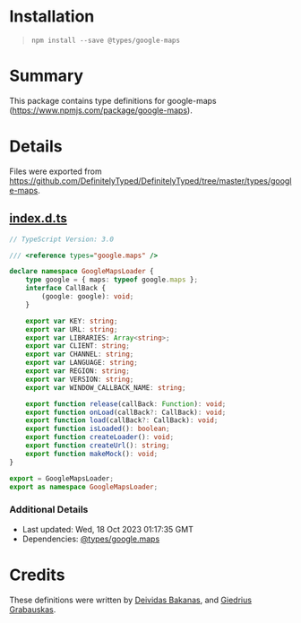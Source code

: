 # Installation
> `npm install --save @types/google-maps`

# Summary
This package contains type definitions for google-maps (https://www.npmjs.com/package/google-maps).

# Details
Files were exported from https://github.com/DefinitelyTyped/DefinitelyTyped/tree/master/types/google-maps.
## [index.d.ts](https://github.com/DefinitelyTyped/DefinitelyTyped/tree/master/types/google-maps/index.d.ts)
````ts
// TypeScript Version: 3.0

/// <reference types="google.maps" />

declare namespace GoogleMapsLoader {
    type google = { maps: typeof google.maps };
    interface CallBack {
        (google: google): void;
    }

    export var KEY: string;
    export var URL: string;
    export var LIBRARIES: Array<string>;
    export var CLIENT: string;
    export var CHANNEL: string;
    export var LANGUAGE: string;
    export var REGION: string;
    export var VERSION: string;
    export var WINDOW_CALLBACK_NAME: string;

    export function release(callBack: Function): void;
    export function onLoad(callBack?: CallBack): void;
    export function load(callBack?: CallBack): void;
    export function isLoaded(): boolean;
    export function createLoader(): void;
    export function createUrl(): string;
    export function makeMock(): void;
}

export = GoogleMapsLoader;
export as namespace GoogleMapsLoader;

````

### Additional Details
 * Last updated: Wed, 18 Oct 2023 01:17:35 GMT
 * Dependencies: [@types/google.maps](https://npmjs.com/package/@types/google.maps)

# Credits
These definitions were written by [Deividas Bakanas](https://github.com/DeividasBakanas), and [Giedrius Grabauskas](https://github.com/GiedriusGrabauskas).
